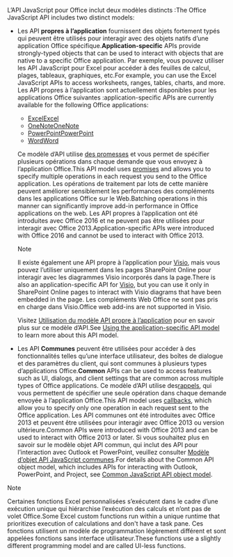 <span data-ttu-id="bedc8-101">L’API JavaScript pour Office inclut deux modèles distincts :</span><span class="sxs-lookup"><span data-stu-id="bedc8-101">The Office JavaScript API includes two distinct models:</span></span>

- <span data-ttu-id="bedc8-102">Les API **propres à l’application** fournissent des objets fortement typés qui peuvent être utilisés pour interagir avec des objets natifs d’une application Office spécifique.</span><span class="sxs-lookup"><span data-stu-id="bedc8-102">**Application-specific** APIs provide strongly-typed objects that can be used to interact with objects that are native to a specific Office application.</span></span> <span data-ttu-id="bedc8-103">Par exemple, vous pouvez utiliser les API JavaScript pour Excel pour accéder à des feuilles de calcul, plages, tableaux, graphiques, etc.</span><span class="sxs-lookup"><span data-stu-id="bedc8-103">For example, you can use the Excel JavaScript APIs to access worksheets, ranges, tables, charts, and more.</span></span> <span data-ttu-id="bedc8-104">Les API propres à l’application sont actuellement disponibles pour les applications Office suivantes :</span><span class="sxs-lookup"><span data-stu-id="bedc8-104">application-specific APIs are currently available for the following Office applications:</span></span>

    - [<span data-ttu-id="bedc8-105">Excel</span><span class="sxs-lookup"><span data-stu-id="bedc8-105">Excel</span></span>](../reference/overview/excel-add-ins-reference-overview.md)
    - [<span data-ttu-id="bedc8-106">OneNote</span><span class="sxs-lookup"><span data-stu-id="bedc8-106">OneNote</span></span>](../reference/overview/onenote-add-ins-javascript-reference.md)
    - [<span data-ttu-id="bedc8-107">PowerPoint</span><span class="sxs-lookup"><span data-stu-id="bedc8-107">PowerPoint</span></span>](../reference/overview/powerpoint-add-ins-reference-overview.md)
    - [<span data-ttu-id="bedc8-108">Word</span><span class="sxs-lookup"><span data-stu-id="bedc8-108">Word</span></span>](../reference/overview/word-add-ins-reference-overview.md)

    <span data-ttu-id="bedc8-109">Ce modèle d’API utilise [des promesses](https://developer.mozilla.org/docs/Web/JavaScript/Reference/Global_Objects/Promise) et vous permet de spécifier plusieurs opérations dans chaque demande que vous envoyez à l’application Office.</span><span class="sxs-lookup"><span data-stu-id="bedc8-109">This API model uses [promises](https://developer.mozilla.org/docs/Web/JavaScript/Reference/Global_Objects/Promise) and allows you to specify multiple operations in each request you send to the Office application.</span></span> <span data-ttu-id="bedc8-110">Les opérations de traitement par lots de cette manière peuvent améliorer sensiblement les performances des compléments dans les applications Office sur le Web.</span><span class="sxs-lookup"><span data-stu-id="bedc8-110">Batching operations in this manner can significantly improve add-in performance in Office applications on the web.</span></span> <span data-ttu-id="bedc8-111">Les API propres à l’application ont été introduites avec Office 2016 et ne peuvent pas être utilisées pour interagir avec Office 2013.</span><span class="sxs-lookup"><span data-stu-id="bedc8-111">Application-specific APIs were introduced with Office 2016 and cannot be used to interact with Office 2013.</span></span>

    > [!NOTE]
    > <span data-ttu-id="bedc8-112">Il existe également une API propre à l’application pour [Visio](../reference/overview/visio-javascript-reference-overview.md), mais vous pouvez l’utiliser uniquement dans les pages SharePoint Online pour interagir avec les diagrammes Visio incorporés dans la page.</span><span class="sxs-lookup"><span data-stu-id="bedc8-112">There is also an application-specific API for [Visio](../reference/overview/visio-javascript-reference-overview.md), but you can use it only in SharePoint Online pages to interact with Visio diagrams that have been embedded in the page.</span></span> <span data-ttu-id="bedc8-113">Les compléments Web Office ne sont pas pris en charge dans Visio.</span><span class="sxs-lookup"><span data-stu-id="bedc8-113">Office web add-ins are not supported in Visio.</span></span>

    <span data-ttu-id="bedc8-114">Visitez [Utilisation du modèle API propre à l’application](../develop/application-specific-api-model.md) pour en savoir plus sur ce modèle d’API.</span><span class="sxs-lookup"><span data-stu-id="bedc8-114">See [Using the application-specific API model](../develop/application-specific-api-model.md) to learn more about this API model.</span></span>

- <span data-ttu-id="bedc8-115">Les API **Communes** peuvent être utilisées pour accéder à des fonctionnalités telles qu’une interface utilisateur, des boîtes de dialogue et des paramètres du client, qui sont communes à plusieurs types d’applications Office.</span><span class="sxs-lookup"><span data-stu-id="bedc8-115">**Common** APIs can be used to access features such as UI, dialogs, and client settings that are common across multiple types of Office applications.</span></span> <span data-ttu-id="bedc8-116">Ce modèle d’API utilise des[rappels](https://developer.mozilla.org/docs/Glossary/Callback_function), qui vous permettent de spécifier une seule opération dans chaque demande envoyée à l’application Office.</span><span class="sxs-lookup"><span data-stu-id="bedc8-116">This API model uses [callbacks](https://developer.mozilla.org/docs/Glossary/Callback_function), which allow you to specify only one operation in each request sent to the Office application.</span></span> <span data-ttu-id="bedc8-117">Les API communes ont été introduites avec Office 2013 et peuvent être utilisées pour interagir avec Office 2013 ou version ultérieure.</span><span class="sxs-lookup"><span data-stu-id="bedc8-117">Common APIs were introduced with Office 2013 and can be used to interact with Office 2013 or later.</span></span> <span data-ttu-id="bedc8-118">Si vous souhaitez plus en savoir sur le modèle objet API commun, qui inclut des API pour l’interaction avec Outlook et PowerPoint, veuillez consulter [Modèle d’objet API JavaScript communes](../develop/office-javascript-api-object-model.md).</span><span class="sxs-lookup"><span data-stu-id="bedc8-118">For details about the Common API object model, which includes APIs for interacting with Outlook, PowerPoint, and Project, see [Common JavaScript API object model](../develop/office-javascript-api-object-model.md).</span></span>

> [!NOTE]
> <span data-ttu-id="bedc8-119">Certaines fonctions Excel personnalisées s’exécutent dans le cadre d’une exécution unique qui hiérarchise l’exécution des calculs et n’ont pas de volet Office.</span><span class="sxs-lookup"><span data-stu-id="bedc8-119">Some Excel custom functions run within a unique runtime that prioritizes execution of calculations and don't have a task pane.</span></span> <span data-ttu-id="bedc8-120">Ces fonctions utilisent un modèle de programmation légèrement différent et sont appelées fonctions sans interface utilisateur.</span><span class="sxs-lookup"><span data-stu-id="bedc8-120">These functions use a slightly different programming model and are called UI-less functions.</span></span>
